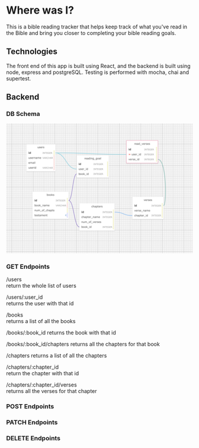 # Where was I?

This is a bible reading tracker that helps keep track of what you've read in the Bible and bring you closer to completing your bible reading goals.

## Technologies
The front end of this app is built using React, and the backend is built using node, express and postgreSQL. Testing is performed with mocha, chai and supertest.

## Backend

### DB Schema
![Database schema](/dbschema.png?raw=true)

### GET Endpoints
/users  
return the whole list of users

/users/:user_id  
returns the user with that id

/books  
returns a list of all the books

/books/:book_id 
returns the book with that id

/books/:book_id/chapters
returns all the chapters for that book

/chapters 
returns a list of all the chapters

/chapters/:chapter_id  
return the chapter with that id

/chapters/:chapter_id/verses  
returns all the verses for that chapter




### POST Endpoints

### PATCH Endpoints

### DELETE Endpoints